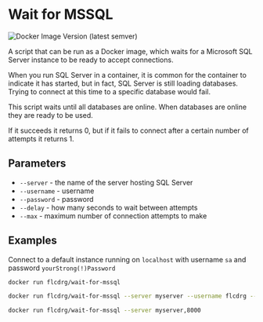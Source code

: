 # Wait for MSSQL

![Docker Image Version (latest semver)](https://img.shields.io/docker/v/flcdrg/wait-for-mssql)

A script that can be run as a Docker image, which waits for a Microsoft SQL Server instance to be ready to accept connections.

When you run SQL Server in a container, it is common for the container to indicate it has started, but in fact, SQL Server is still loading databases. Trying to connect at this time to a specific database would fail.

This script waits until all databases are online. When databases are online they are ready to be used.

If it succeeds it returns 0, but if it fails to connect after a certain number of attempts it returns 1.

## Parameters

- `--server` - the name of the server hosting SQL Server
- `--username` - username
- `--password` - password
- `--delay` - how many seconds to wait between attempts
- `--max` - maximum number of connection attempts to make

## Examples

Connect to a default instance running on `localhost` with username `sa` and password `yourStrong(!)Password`

```bash
docker run flcdrg/wait-for-mssql
```

```bash
docker run flcdrg/wait-for-mssql --server myserver --username flcdrg --password mySuperPassword(!)
```

```bash
docker run flcdrg/wait-for-mssql --server myserver,8000
```

